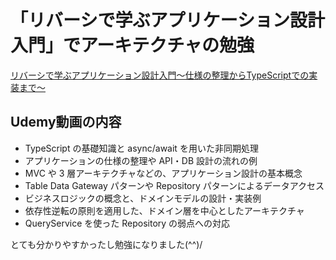 # 「リバーシで学ぶアプリケーション設計入門」でアーキテクチャの勉強

[リバーシで学ぶアプリケーション設計入門〜仕様の整理からTypeScriptでの実装まで〜](https://www.udemy.com/course/learning-application-architecture-with-reversi/)

## Udemy動画の内容
- TypeScript の基礎知識と async/await を用いた非同期処理
- アプリケーションの仕様の整理や API・DB 設計の流れの例
- MVC や 3 層アーキテクチャなどの、アプリケーション設計の基本概念
- Table Data Gateway パターンや Repository パターンによるデータアクセス
- ビジネスロジックの概念と、ドメインモデルの設計・実装例
- 依存性逆転の原則を適用した、ドメイン層を中心としたアーキテクチャ
- QueryService を使った Repository の弱点への対応

とても分かりやすかったし勉強になりました(^^)/
